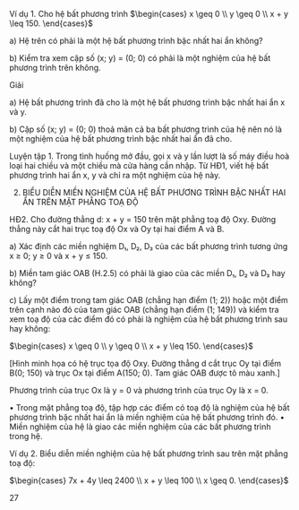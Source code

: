 Ví dụ 1. Cho hệ bất phương trình 
$\begin{cases}
x \geq 0 \\
y \geq 0 \\
x + y \leq 150.
\end{cases}$

a) Hệ trên có phải là một hệ bất phương trình bậc nhất hai ẩn không?

b) Kiểm tra xem cặp số (x; y) = (0; 0) có phải là một nghiệm của hệ bất phương trình trên không.

Giải

a) Hệ bất phương trình đã cho là một hệ bất phương trình bậc nhất hai ẩn x và y.

b) Cặp số (x; y) = (0; 0) thoả mãn cả ba bất phương trình của hệ nên nó là một nghiệm của hệ bất phương trình bậc nhất hai ẩn đã cho.

Luyện tập 1. Trong tình huống mở đầu, gọi x và y lần lượt là số máy điều hoà loại hai chiều và một chiều mà cửa hàng cần nhập. Từ HĐ1, viết hệ bất phương trình hai ẩn x, y và chỉ ra một nghiệm của hệ này.

2. BIỂU DIỄN MIỀN NGHIỆM CỦA HỆ BẤT PHƯƠNG TRÌNH BẬC NHẤT HAI ẨN TRÊN MẶT PHẲNG TOẠ ĐỘ

HĐ2. Cho đường thẳng d: x + y = 150 trên mặt phẳng toạ độ Oxy. Đường thẳng này cắt hai trục toạ độ Ox và Oy tại hai điểm A và B.

a) Xác định các miền nghiệm D₁, D₂, D₃ của các bất phương trình tương ứng x ≥ 0; y ≥ 0 và x + y ≤ 150.

b) Miền tam giác OAB (H.2.5) có phải là giao của các miền D₁, D₂ và D₃ hay không?

c) Lấy một điểm trong tam giác OAB (chẳng hạn điểm (1; 2)) hoặc một điểm trên cạnh nào đó của tam giác OAB (chẳng hạn điểm (1; 149)) và kiểm tra xem toạ độ của các điểm đó có phải là nghiệm của hệ bất phương trình sau hay không:

$\begin{cases}
x \geq 0 \\
y \geq 0 \\
x + y \leq 150.
\end{cases}$

[Hình minh họa có hệ trục tọa độ Oxy. Đường thẳng d cắt trục Oy tại điểm B(0; 150) và trục Ox tại điểm A(150; 0). Tam giác OAB được tô màu xanh.]

Phương trình của trục Ox là y = 0 và phương trình của trục Oy là x = 0.

• Trong mặt phẳng toạ độ, tập hợp các điểm có toạ độ là nghiệm của hệ bất phương trình bậc nhất hai ẩn là miền nghiệm của hệ bất phương trình đó.
• Miền nghiệm của hệ là giao các miền nghiệm của các bất phương trình trong hệ.

Ví dụ 2. Biểu diễn miền nghiệm của hệ bất phương trình sau trên mặt phẳng toạ độ:

$\begin{cases}
7x + 4y \leq 2400 \\
x + y \leq 100 \\
x \geq 0.
\end{cases}$

27